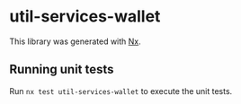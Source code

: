 # util-services-wallet

This library was generated with [Nx](https://nx.dev).

## Running unit tests

Run `nx test util-services-wallet` to execute the unit tests.
